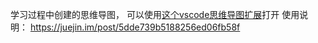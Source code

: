 学习过程中创建的思维导图，
可以使用[这个vscode思维导图扩展](https://github.com/awehook/vscode-blink-mind/releases)打开
使用说明：
https://juejin.im/post/5dde739b5188256ed06fb58f
